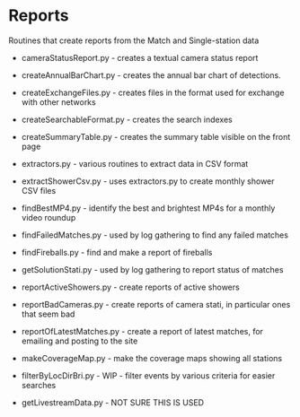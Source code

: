 # Reports

Routines that create reports from the Match and Single-station data

* cameraStatusReport.py - creates a textual camera status report
* createAnnualBarChart.py - creates the annual bar chart of detections.
* createExchangeFiles.py - creates files in the format used for exchange with other networks
* createSearchableFormat.py - creates the search indexes
* createSummaryTable.py - creates the summary table visible on the front page
* extractors.py - various routines to extract data in CSV format
* extractShowerCsv.py - uses extractors.py to create monthly shower CSV files
* findBestMP4.py - identify the best and brightest MP4s for a monthly video roundup
* findFailedMatches.py - used by log gathering to find any failed matches
* findFireballs.py - find and make a report of fireballs
* getSolutionStati.py - used by log gathering to report status of matches
* reportActiveShowers.py - create reports of active showers
* reportBadCameras.py - create reports of camera stati, in particular ones that seem bad
* reportOfLatestMatches.py - create a report of latest matches, for emailing and posting to the site
* makeCoverageMap.py - make the coverage maps showing all stations

* filterByLocDirBri.py - WIP - filter events by various criteria for easier searches

* getLivestreamData.py - NOT SURE THIS IS USED
